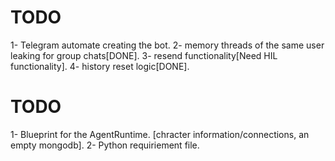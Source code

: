 # TODO 
1- Telegram automate creating the bot.
2- memory threads of the same user leaking for group chats[DONE].
3- resend functionality[Need HIL functionality].
4- history reset logic[DONE].

# TODO
1- Blueprint for the AgentRuntime. [chracter information/connections, an empty mongodb].
2- Python requiriement file.
